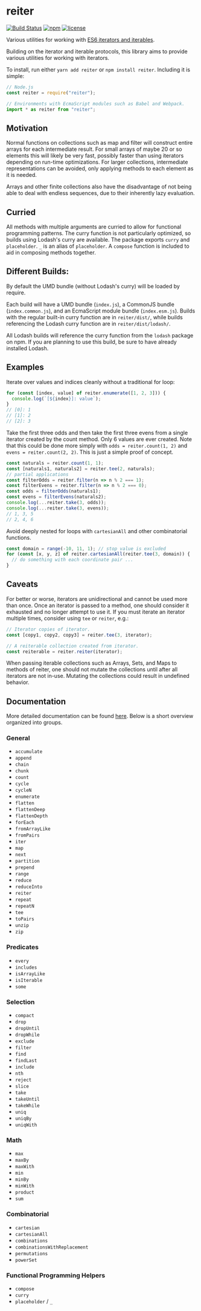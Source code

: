 # reiter
[![Build Status](https://travis-ci.org/sulcata/reiter.svg?branch=v0.1.1)]()
[![npm](https://img.shields.io/npm/v/reiter.svg)]()
[![license](https://img.shields.io/github/license/sulcata/reiter.svg)]()

Various utilities for working with [ES6 iterators and iterables](mdn).

Building on the iterator and iterable protocols, this library aims to
provide various utilities for working with iterators.

To install, run either `yarn add reiter` or `npm install reiter`.
Including it is simple:
```js
// Node.js
const reiter = require("reiter");

// Environments with EcmaScript modules such as Babel and Webpack.
import * as reiter from "reiter";
```

## Motivation
Normal functions on collections such as map and filter will construct entire
arrays for each intermediate result. For small arrays of maybe 20 or so
elements this will likely be very fast, possibly faster than using iterators
depending on run-time optimizations. For larger collections, intermediate
representations can be avoided, only applying methods to each element as it
is needed.

Arrays and other finite collections also have the disadvantage of not being
able to deal with endless sequences, due to their inherently lazy evaluation.

## Curried
All methods with multiple arguments are curried to allow for functional
programming patterns. The curry function is not particularly optimized,
so builds using Lodash's curry are available. The package exports `curry`
and `placeholder`. `_` is an alias of `placeholder`. A `compose` function
is included to aid in composing methods together.

## Different Builds:
By default the UMD bundle (without Lodash's curry) will be loaded by require.

Each build will have a UMD bundle (`index.js`), a CommonJS bundle
(`index.common.js`), and an EcmaScript module bundle (`index.esm.js`). Builds
with the regular built-in curry function are in `reiter/dist/`, while builds
referencing the Lodash curry function are in `reiter/dist/lodash/`.

All Lodash builds will reference the curry function from the `lodash` package
on npm. If you are planning to use this build, be sure to have already
installed Lodash.

## Examples
Iterate over values and indices cleanly without a traditional for loop:
```js
for (const [index, value] of reiter.enumerate([1, 2, 3])) {
  console.log(`[${index}]: value`);
}
// [0]: 1
// [1]: 2
// [2]: 3
```

Take the first three odds and then take the first three evens from a single
iterator created by the count method. Only 6 values are ever created. Note
that this could be done more simply with `odds = reiter.count(1, 2)` and
`evens = reiter.count(2, 2)`. This is just a simple proof of concept.
```js
const naturals = reiter.count(1, 1);
const [naturals1, naturals2] = reiter.tee(2, naturals);
// partial applications
const filterOdds = reiter.filter(n => n % 2 === 1);
const filterEvens = reiter.filter(n => n % 2 === 0);
const odds = filterOdds(naturals1);
const evens = filterEvens(naturals2);
console.log(...reiter.take(3, odds));
console.log(...reiter.take(3, evens));
// 1, 3, 5
// 2, 4, 6
```

Avoid deeply nested for loops with `cartesianAll` and other
combinatorial functions.
```js
const domain = range(-10, 11, 1); // stop value is excluded
for (const [x, y, z] of reiter.cartesianAll(reiter.tee(3, domain)) {
  // do something with each coordinate pair ...
}
```

## Caveats
For better or worse, iterators are unidirectional and cannot be used more
than once. Once an iterator is passed to a method, one should consider it
exhausted and no longer attempt to use it. If you must iterate an iterator
multiple times, consider using `tee` or `reiter`, e.g.:
```js
// Iterator copies of iterator.
const [copy1, copy2, copy3] = reiter.tee(3, iterator);

// A reiterable collection created from iterator.
const reiterable = reiter.reiter(iterator);
```

When passing iterable collections such as Arrays, Sets, and Maps to methods
of reiter, one should not mutate the collections until after all iterators
are not in-use. Mutating the collections could result in undefined behavior.

## Documentation
More detailed documentation can be found [here](docs). Below is a short
overview organized into groups.

### General
- `accumulate`
- `append`
- `chain`
- `chunk`
- `count`
- `cycle`
- `cycleN`
- `enumerate`
- `flatten`
- `flattenDeep`
- `flattenDepth`
- `forEach`
- `fromArrayLike`
- `fromPairs`
- `iter`
- `map`
- `next`
- `partition`
- `prepend`
- `range`
- `reduce`
- `reduceInto`
- `reiter`
- `repeat`
- `repeatN`
- `tee`
- `toPairs`
- `unzip`
- `zip`

### Predicates
- `every`
- `includes`
- `isArrayLike`
- `isIterable`
- `some`

### Selection
- `compact`
- `drop`
- `dropUntil`
- `dropWhile`
- `exclude`
- `filter`
- `find`
- `findLast`
- `include`
- `nth`
- `reject`
- `slice`
- `take`
- `takeUntil`
- `takeWhile`
- `uniq`
- `uniqBy`
- `uniqWith`

### Math
- `max`
- `maxBy`
- `maxWith`
- `min`
- `minBy`
- `minWith`
- `product`
- `sum`

### Combinatorial
- `cartesian`
- `cartesianAll`
- `combinations`
- `combinationsWithReplacement`
- `permutations`
- `powerSet`

### Functional Programming Helpers
- `compose`
- `curry`
- `placeholder` / `_`

[mdn]: https://developer.mozilla.org/en-US/docs/Web/JavaScript/Reference/Iteration_protocols
[docs]: https://sulcata.github.io/reiter/
